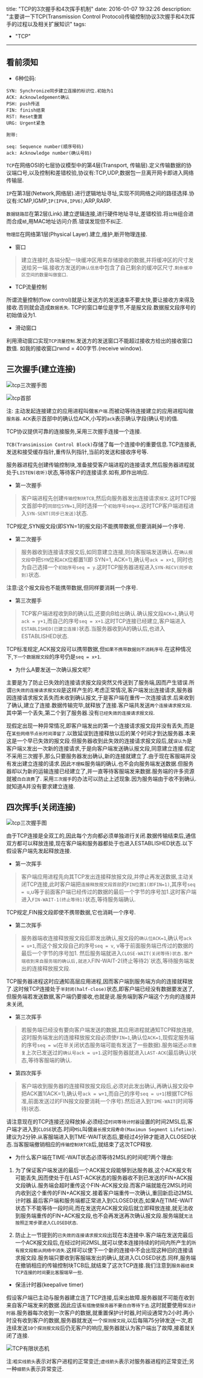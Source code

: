 title: "TCP的3次握手和4次挥手机制"
date: 2016-01-07 19:32:26
description: "主要讲一下TCP(Transmission Control Protocol)传输控制协议3次握手和4次挥手的过程以及相关扩展知识"
tags:
- "TCP"
---

## 看前须知

- 6种位码:

```plain
SYN: Synchronize同步建立连接的标识位.初始为1
ACK: Acknowledgement确认
PSH: push传送
FIN: finish结束
RST: Reset重置
URG: Urgent紧急

附带:

seq: Sequence number(顺序号码)
ack: Acknowledge number(确认号码)
```

`TCP`在网络OSI的七层协议模型中的第4层(Transport, 传输层).定义传输数据的协议端口号,以及控制和差错校验,协议有:TCP,UDP,数据包一旦离开网卡即进入网络传输层.

`IP`在第3层(Network,网络层).进行逻辑地址寻址,实现不同网络之间的路径选择.协议有:ICMP,IGMP,`IP(IPV4,IPV6)`,ARP,RARP.

`数据链路层`在第2层(Link).建立逻辑连接,进行硬件地址寻址,差错校验.将`比特`组合进而合成`帧`,用MAC地址访问介质.错误发现但不纠正.

`物理层`在网络第1层(Physical Layer).建立,维护,断开物理连接.

- 窗口

> 建立连接时,各端分配一块缓冲区用来存储接收的数据,并将缓冲区的尺寸发送给另一端.接收方发送的`确认信息`中包含了自己剩余的缓冲区尺寸.`剩余缓冲区空间的数量叫做窗口`.

- TCP流量控制

所谓流量控制(flow control)就是让发送方的发送速率不要太快,要让接收方来得及接收.否则就会造成`数据丢失`.
TCP的窗口单位是字节,不是报文段.数据报文段序号的初始值设为1.

- 滑动窗口

利用滑动窗口实现`TCP流量控制`.发送方的发送窗口不能超过接收方给出的接收窗口数值.
如我的接收窗口rwnd = 400字节.(receive window).

## 三次握手(建立连接)

![tcp三次握手图](/img/tcp-three-and-four-hand.png)

![tcp首部](/img/tcp-three-and-four-hand-2.png)

注: 主动发起连接建立的应用进程叫做`客户端`.而被动等待连接建立的应用进程叫做`服务器`.
`ACK`表示首部中的确认位ACK,小写的`ack`表示确认字段(确认号)的值.

TCP协议提供可靠的连接服务,采用三次握手连接一个连接.

`TCB(Transimission Control Block)`存储了每一个连接中的重要信息.TCP连接表,发送和接受缓存指针,重传队列指针,当前的发送和接收序号等.

服务器进程先创建传输控制块,准备接受客户端进程的连接请求,然后服务器进程就处于`LISTEN(收听)`状态,等待客户的连接请求.如有,即作出响应.

- 第一次握手

> 客户端进程先创建`传输控制块TCB`,然后向服务器发出连接请求`报文`.这时TCP报文首部中的`同部位SYN=1`,同时选择一个`初始序号seq=x`.这时TCP客户端进程进入`SYN-SENT(同步已发送)`状态.

TCP规定,SYN报文段(即SYN=1的报文段)不能携带数据,但要消耗掉一个序号.

- 第二次握手

> 服务器收到连接请求报文后,如同意建立连接,则向客服端发送确认.在`确认报文段`中把`SYN`位和`ACK`位都置1(即 SYN=1, ACK=1),确认号`ack = x+1`, 同时也为自己选择一个`初始序号seq = y`.这时TCP服务器进程进入`SYN-RECV(同步收到)`状态.

注意:这个报文段也不能携带数据,但同样要消耗一个序号.

- 第三次握手

> TCP客户端进程收到B的确认后,还要向B给出确认.确认报文段`ACK=1`,确认号`ack = y+1`,而自己的序号`seq = x+1`.这时TCP连接已经建立,客户端进入`ESTABLISHED(已建立连接)`状态.当服务器收到A的确认后,也进入ESTABLISHED状态.

TCP标准规定,ACK报文段可以携带数据,但`如果不携带数据则不消耗序号`.在这种情况下,`下一个数据报文段`的序号仍是`seq = x+1`.

- 为什么A要发送一次确认报文呢?

主要是为了防止已失效的连接请求报文段突然又传送到了服务端,因而产生错误.所谓`已失效的连接请求报文段`是这样产生的.考虑正常情况,客户端发出连接请求,服务器因连接请求报文丢失而未收到确认报文,于是客户端在重传一次连接请求.后来收到了确认,建立了连接.数据传输完毕,就释放了连接.客户端共发送`两个连接请求报文段`.其中第一个丢失,第二个到了服务器.没有`已经失效的连接请求报文段`.

现假定出现一种异常情况,即客户端发出的第一个连接请求报文段并没有丢失,而是在`某些网络节点长时间滞留了`.以致延误到连接释放以后的某个时间才到达服务器.本来这是一个早已失效的报文段.但服务器收到此失效的连接请求报文段后,就`误认为`是客户端`又`发出一次新的连接请求,于是向客户端发送确认报文段,同意建立连接.假定不采用三次握手,那么只要服务器发出确认,新的连接就建立了.由于现在客服端并没有发出建立连接的请求.因此`不理睬`服务端的确认.也不会向服务端发送数据.但服务器却以为新的运输连接已经建立了,并一直等待客服端发来数据.服务端的许多资源就被`白白浪费`了.
采用`三次握手`的办法可以防止上述现象.因为服务端由于收不到确认.就知道A并没有要求建立连接.

## 四次挥手(关闭连接)

![tcp三次握手图](/img/tcp-three-and-four-hand-3.png)

由于TCP连接是全双工的,因此每个方向都必须单独进行关闭.数据传输结束后,通信双方都可以释放连接,现在客户端和服务器都处于也进入ESTABLISHED状态.以下假设客户端先发起释放连接.

- 第一次挥手

> 客户端应用进程先向其TCP发出连接释放报文段,并停止再发送数据,主动关闭TCP连接,此时客户端把`连接释放报文段首部`的`FIN位置1(即FIN=1)`,其序号`seq = u`,u等于前面客户端已经传过的数据的最后一个字节的序号加1.这时客户端进入`FIN-WAIT-1(终止等待1)`状态,等待服务端确认.

TCP规定,FIN报文段即使不携带数据,它也消耗一个序号.

- 第二次挥手

> 服务器端收连接释放报文段后即发出确认,报文段的`确认位ACK=1`,确认号`ack = u+1`,而这个报文段自己的序号`seq = v`, v等于前面服务端已传过的数据的最后一个字节的序号加1. 然后服务端就进入`CLOSE-WAIT(关闭等待)状态.客户端收到来自服务端的确认后,就进入`FIN-WAIT-2(终止等待2)`状态,等待服务端发出的连接释放报文段.

TCP服务器进程这时应通知高层应用进程,因而客户端到服务端方向的连接就释放了.这时候TCP连接处于`半封闭(half-close)`状态,即客户端已经没有数据要发送了,但服务端若发送数据,客户端仍要接收,也就是说.服务端到客户端这个方向的连接并未关闭,

- 第三次挥手

> 若服务端已经没有要向客户端发送的数据,其应用进程就通知TCP释放连接,这时服务端发出的连接释放报文段必须使`FIN=1`,确认位`ACK=1`,现假定服务端的序号`seq = w`(在半关闭状态服务端可能有发送了一些数据).服务端还`必须重复`上次已发送过的`确认号ack = u+1`.这时服务器就进入`LAST-ACK`(最后确认)状态,等待客服端的确认.

- 第四次挥手

> 客户端收到服务器的连接释放报文段后,必须对此发出确认,再确认报文段中把ACK置1(ACK=1),确认号`ack = w+1`,而自己的序号`seq = u+1`(根据TCP标准,前面发送过的FIN报文段要消耗一个序号).然后进入到`TIME-WAIT`(时间等待)状态.

请注意现在的TCP连接还没释放掉.必须经过`时间等待计时器`设置的时间2MSL后,客户端才进入到`CLOSE`状态.时间`MSL`叫做`最长报文段寿命(Maximun Segment Lifetime)`.建议为2分钟.从客服端进入到TME-WAIT状态后,要经过4分钟才能进入CLOSED状态.当客服端撤销相应的`传输控制块TCB`后,就结束了这次TCP释放.

- 为什么客户端在TIME-WAIT状态必须等待2MSL的时间呢?两个理由:

1. 为了保证客户端发送的最后一个ACK报文段能够到达服务器,这个ACK报文有可能丢失,因而使处于在LAST-ACK状态的服务器收不到已发送的FIN+ACK报文段确认.服务端会超时重传这个FIN-ACK报文段.而客户端就能在2MSL时间内收到这个重传的FIN+ACK报文.接着客户端重传一次确认,重回新启动2MSL计时器.最后客户端和服务端都正常进入到CLOSED状态,如果A在TIME-WAIT状态下不能等待一段时间,而在发送完ACK报文段后就立即释放连接,就无法收到服务端重传的FIN+ACK报文段,也不会再发送再次确认报文段.服务端就`无法按照正常步骤进入CLOSED状态`.

2. 防止上一节提到的`已失效的连接请求报文段`出现在本连接中.客户端在发送完最后一个ACK报文段后,在经过时间2MSL,就可以使本连接持续的时间内所产生的`所有报文段都从网络中消失`.这样可以使下一个新的连接中不会出现这种旧的连接请求报文段.服务端只要收到客服端发出的确认,就进入CLOSED状态.同样,服务端在撤销相应的传输控制块TCB后,就结束了这次TCP连接.我们注意到`服务器结束TCP连接的时间要比客服端早一些`.

- 保活计时器(keepalive timer)

假设客户端已主动与服务器建立连了TCP连接,后来出故障.服务器就不可能在收到来自客户端发来的数据.因此应该`有措施使服务器不要白白等待下去`.这时就要使用`保活计时器`.服务器每次收到一次客户的数据,就重置保护计时器,时间设通常为2小时.两小时没有收到客户的数据,服务器就发送一个`探测报文段`,以后每隔75分钟发送一次,若连续发送`10个探测报文段`后仍无客户的响应,服务器就认为客户端出了故障,接着就关闭了连接.

![TCP有限状态机](/img/tcp-three-and-four-hand-4.png)

注:`粗实线箭头`表示对客户进程的正常变迁;`虚线箭头`表示对服务器进程的正常变迁;另一种`细箭头`表示异常变迁.
